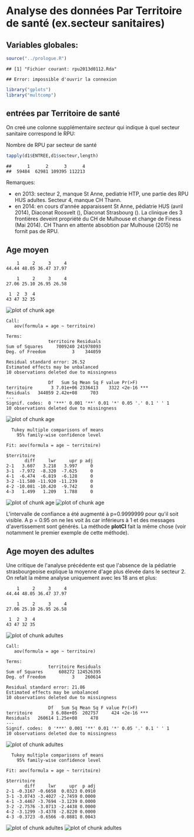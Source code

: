 Analyse des données Par Territoire de santé (ex.secteur sanitaires)
===================================================================

Variables globales:
-------------------

```r
source("../prologue.R")
```

```
## [1] "Fichier courant: rpu2013d0112.Rda"
```

```
## Error: impossible d'ouvrir la connexion
```

```r
library("gplots")
library("multcomp")
```

entrées par Territoire de santé
-------------------------------
On creé une colonne supplémentaire *secteur* qui indique à quel secteur sanitaire correspond le RPU:

Nombre de RPU par secteur de santé

```r
tapply(d1$ENTREE,d1$secteur,length)
```

```
##      1      2      3      4 
##  59484  62981 109395 112213
```
Remarques:
- en 2013: secteur 2, manque St Anne, pediatrie HTP, une partie des RPU HUS adultes. Secteur 4, manque CH Thann.
- en 2014: en cours d'année apparaissent St Anne, pédiatrie HUS (avril 2014), Diaconat Roosvelt (), Diaconat Strasbourg (). La clinique des 3 frontières deveint propriété du CH de Mulhouse et change de Finess (Mai 2014). CH Thann en attente absobtion par Mulhouse (2015) ne fornit pas de RPU.

Age moyen
----------

```
    1     2     3     4 
44.44 48.05 36.47 37.97 
```

```
    1     2     3     4 
27.06 25.10 26.95 26.58 
```

```
 1  2  3  4 
43 47 32 35 
```

![plot of chunk age](figure/age1.png) 

```
Call:
   aov(formula = age ~ territoire)

Terms:
                territoire Residuals
Sum of Squares     7009240 241978093
Deg. of Freedom          3    344059

Residual standard error: 26.52
Estimated effects may be unbalanced
10 observations deleted due to missingness
```

```
                Df   Sum Sq Mean Sq F value Pr(>F)    
territoire       3 7.01e+06 2336413    3322 <2e-16 ***
Residuals   344059 2.42e+08     703                   
---
Signif. codes:  0 '***' 0.001 '**' 0.01 '*' 0.05 '.' 0.1 ' ' 1
10 observations deleted due to missingness
```

![plot of chunk age](figure/age2.png) 

```
  Tukey multiple comparisons of means
    95% family-wise confidence level

Fit: aov(formula = age ~ territoire)

$territoire
       diff     lwr     upr p adj
2-1   3.607   3.218   3.997     0
3-1  -7.972  -8.320  -7.625     0
4-1  -6.474  -6.819  -6.128     0
3-2 -11.580 -11.920 -11.239     0
4-2 -10.081 -10.420  -9.742     0
4-3   1.499   1.209   1.788     0
```

![plot of chunk age](figure/age3.png) ![plot of chunk age](figure/age4.png) 

L'intervalle de confiance a été augmenté à  p=0.9999999 pour qu'il soit visible. A p = 0.95 on ne les voit âs car inférieurs à 1 et des messages d'avertissement sont générés. La méthode __plotCI__ fait la même chose (voir notamment le premier exemple de cette méthode).

Age moyen des adultes
---------------------

Une critique de l'analyse précédente est que l'absence de la pédiatrie strasbourgeoise explique la moyenne d'age plus élevée dans le secteur 2. On refait la même analyse uniquement avec les 18 ans et plus:


```
    1     2     3     4 
44.44 48.05 36.47 37.97 
```

```
    1     2     3     4 
27.06 25.10 26.95 26.58 
```

```
 1  2  3  4 
43 47 32 35 
```

![plot of chunk adultes](figure/adultes1.png) 

```
Call:
   aov(formula = age ~ territoire)

Terms:
                territoire Residuals
Sum of Squares      608272 124526395
Deg. of Freedom          3    260614

Residual standard error: 21.86
Estimated effects may be unbalanced
10 observations deleted due to missingness
```

```
                Df   Sum Sq Mean Sq F value Pr(>F)    
territoire       3 6.08e+05  202757     424 <2e-16 ***
Residuals   260614 1.25e+08     478                   
---
Signif. codes:  0 '***' 0.001 '**' 0.01 '*' 0.05 '.' 0.1 ' ' 1
10 observations deleted due to missingness
```

![plot of chunk adultes](figure/adultes2.png) 

```
  Tukey multiple comparisons of means
    95% family-wise confidence level

Fit: aov(formula = age ~ territoire)

$territoire
       diff     lwr     upr  p adj
2-1 -0.3167 -0.6658  0.0323 0.0910
3-1 -3.0743 -3.4027 -2.7459 0.0000
4-1 -3.4467 -3.7694 -3.1239 0.0000
3-2 -2.7576 -3.0713 -2.4438 0.0000
4-2 -3.1299 -3.4378 -2.8220 0.0000
4-3 -0.3723 -0.6566 -0.0881 0.0043
```

![plot of chunk adultes](figure/adultes3.png) ![plot of chunk adultes](figure/adultes4.png) 

